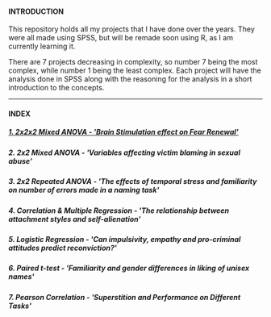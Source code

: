 

#### **INTRODUCTION**

This repository holds all my projects that I have done over the years. They were all made using SPSS, but will be remade soon using R, as I am currently learning it.<br>

There are 7 projects decreasing in complexity, so number 7 being the most complex, while number 1 being the least complex. Each project will have the analysis done in SPSS along with the reasoning for the analysis in a short introduction to the concepts.

***

#### **INDEX**

##### [1. 2x2x2 Mixed ANOVA - _'Brain Stimulation effect on Fear Renewal'_](https://github.com/Sakkull/PersonalProjects/tree/f82809c5787268e301d7609946b7cee427f9c814)

##### 2. 2x2 Mixed ANOVA - _'Variables affecting victim blaming in sexual abuse'_

##### 3. 2x2 Repeated ANOVA - _'The effects of temporal stress and familiarity on number of errors made in a naming task'_

##### 4. Correlation & Multiple Regression - _'The relationship between attachment styles and self-alienation'_

##### 5. Logistic Regression - _'Can impulsivity, empathy and pro-criminal attitudes predict reconviction?'_

##### 6. Paired t-test - _'Familiarity and gender differences in liking of unisex names'_

##### 7. Pearson Correlation - _'Superstition and Performance on Different Tasks'_
